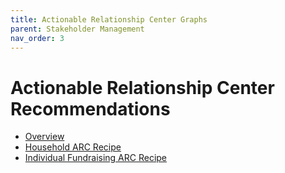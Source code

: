 ```yaml
---
title: Actionable Relationship Center Graphs 
parent: Stakeholder Management
nav_order: 3
---
```

# Actionable Relationship Center Recommendations

* [Overview](https://sfdo-community-sprints.github.io/npc-best-practices/Industry%20Common%20Components/Actionable%20Relationship%20Center%20(ARC)/)
* [Household ARC Recipe](https://sfdo-community-sprints.github.io/npc-best-practices/Industry%20Common%20Components/Household%20ARC%20Recipe/)
* [Individual Fundraising ARC Recipe](https://sfdo-community-sprints.github.io/npc-best-practices/Industry%20Common%20Components/Individual%20Fundraising%20ARC%20Recipe/)

